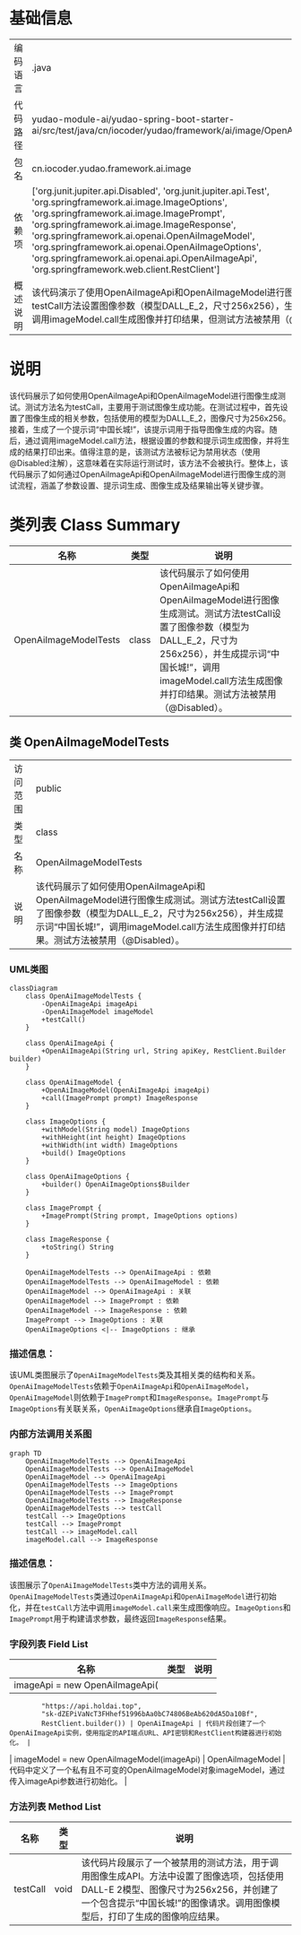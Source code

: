 # 基础信息

|      |      |
|------|------|
| 编码语言 | .java |
| 代码路径 | yudao-module-ai/yudao-spring-boot-starter-ai/src/test/java/cn/iocoder/yudao/framework/ai/image/OpenAiImageModelTests.java |
| 包名 | cn.iocoder.yudao.framework.ai.image |
| 依赖项 | ['org.junit.jupiter.api.Disabled', 'org.junit.jupiter.api.Test', 'org.springframework.ai.image.ImageOptions', 'org.springframework.ai.image.ImagePrompt', 'org.springframework.ai.image.ImageResponse', 'org.springframework.ai.openai.OpenAiImageModel', 'org.springframework.ai.openai.OpenAiImageOptions', 'org.springframework.ai.openai.api.OpenAiImageApi', 'org.springframework.web.client.RestClient'] |
| 概述说明 | 该代码演示了使用OpenAiImageApi和OpenAiImageModel进行图像生成测试，通过testCall方法设置图像参数（模型DALL_E_2，尺寸256x256），生成提示词“中国长城!”，调用imageModel.call生成图像并打印结果，但测试方法被禁用（@Disabled）。 |

# 说明

该代码展示了如何使用OpenAiImageApi和OpenAiImageModel进行图像生成测试。测试方法名为testCall，主要用于测试图像生成功能。在测试过程中，首先设置了图像生成的相关参数，包括使用的模型为DALL_E_2，图像尺寸为256x256。接着，生成了一个提示词“中国长城!”，该提示词用于指导图像生成的内容。随后，通过调用imageModel.call方法，根据设置的参数和提示词生成图像，并将生成的结果打印出来。值得注意的是，该测试方法被标记为禁用状态（使用@Disabled注解），这意味着在实际运行测试时，该方法不会被执行。整体上，该代码展示了如何通过OpenAiImageApi和OpenAiImageModel进行图像生成的测试流程，涵盖了参数设置、提示词生成、图像生成及结果输出等关键步骤。

# 类列表 Class Summary

| 名称   | 类型  | 说明 |
|-------|------|-------------|
| OpenAiImageModelTests | class | 该代码展示了如何使用OpenAiImageApi和OpenAiImageModel进行图像生成测试。测试方法testCall设置了图像参数（模型为DALL_E_2，尺寸为256x256），并生成提示词“中国长城!”，调用imageModel.call方法生成图像并打印结果。测试方法被禁用（@Disabled）。 |



## 类 OpenAiImageModelTests

|      |      |
|------|------|
| 访问范围 | public |
| 类型 | class |
| 名称 | OpenAiImageModelTests |
| 说明 | 该代码展示了如何使用OpenAiImageApi和OpenAiImageModel进行图像生成测试。测试方法testCall设置了图像参数（模型为DALL_E_2，尺寸为256x256），并生成提示词“中国长城!”，调用imageModel.call方法生成图像并打印结果。测试方法被禁用（@Disabled）。 |


### UML类图

```mermaid
classDiagram
    class OpenAiImageModelTests {
        -OpenAiImageApi imageApi
        -OpenAiImageModel imageModel
        +testCall()
    }

    class OpenAiImageApi {
        +OpenAiImageApi(String url, String apiKey, RestClient.Builder builder)
    }

    class OpenAiImageModel {
        +OpenAiImageModel(OpenAiImageApi imageApi)
        +call(ImagePrompt prompt) ImageResponse
    }

    class ImageOptions {
        +withModel(String model) ImageOptions
        +withHeight(int height) ImageOptions
        +withWidth(int width) ImageOptions
        +build() ImageOptions
    }

    class OpenAiImageOptions {
        +builder() OpenAiImageOptions$Builder
    }

    class ImagePrompt {
        +ImagePrompt(String prompt, ImageOptions options)
    }

    class ImageResponse {
        +toString() String
    }

    OpenAiImageModelTests --> OpenAiImageApi : 依赖
    OpenAiImageModelTests --> OpenAiImageModel : 依赖
    OpenAiImageModel --> OpenAiImageApi : 关联
    OpenAiImageModel --> ImagePrompt : 依赖
    OpenAiImageModel --> ImageResponse : 依赖
    ImagePrompt --> ImageOptions : 关联
    OpenAiImageOptions <|-- ImageOptions : 继承
```

### 描述信息：
该UML类图展示了`OpenAiImageModelTests`类及其相关类的结构和关系。`OpenAiImageModelTests`依赖于`OpenAiImageApi`和`OpenAiImageModel`，`OpenAiImageModel`则依赖于`ImagePrompt`和`ImageResponse`。`ImagePrompt`与`ImageOptions`有关联关系，`OpenAiImageOptions`继承自`ImageOptions`。


### 内部方法调用关系图

```mermaid
graph TD
    OpenAiImageModelTests --> OpenAiImageApi
    OpenAiImageModelTests --> OpenAiImageModel
    OpenAiImageModel --> OpenAiImageApi
    OpenAiImageModelTests --> ImageOptions
    OpenAiImageModelTests --> ImagePrompt
    OpenAiImageModelTests --> ImageResponse
    OpenAiImageModelTests --> testCall
    testCall --> ImageOptions
    testCall --> ImagePrompt
    testCall --> imageModel.call
    imageModel.call --> ImageResponse
```

### 描述信息：
该图展示了`OpenAiImageModelTests`类中方法的调用关系。`OpenAiImageModelTests`类通过`OpenAiImageApi`和`OpenAiImageModel`进行初始化，并在`testCall`方法中调用`imageModel.call`来生成图像响应。`ImageOptions`和`ImagePrompt`用于构建请求参数，最终返回`ImageResponse`结果。

### 字段列表 Field List

| 名称  | 类型  | 说明 |
|-------|-------|------|
| imageApi = new OpenAiImageApi(
            "https://api.holdai.top",
            "sk-dZEPiVaNcT3FHhef51996bAa0bC74806BeAb620dA5Da10Bf",
            RestClient.builder()) | OpenAiImageApi | 代码片段创建了一个OpenAiImageApi实例，使用指定的API端点URL、API密钥和RestClient构建器进行初始化。 |
| imageModel = new OpenAiImageModel(imageApi) | OpenAiImageModel | 代码中定义了一个私有且不可变的OpenAiImageModel对象imageModel，通过传入imageApi参数进行初始化。 |

### 方法列表 Method List

| 名称  | 类型  | 说明 |
|-------|-------|------|
| testCall | void | 该代码片段展示了一个被禁用的测试方法，用于调用图像生成API。方法中设置了图像选项，包括使用DALL-E 2模型、图像尺寸为256x256，并创建了一个包含提示“中国长城!”的图像请求。调用图像模型后，打印了生成的图像响应结果。 |




